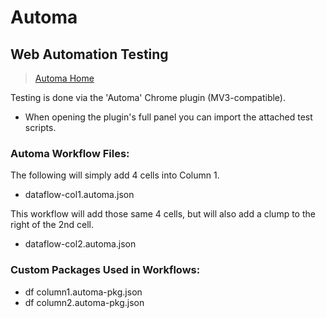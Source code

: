 # Automa

## Web Automation Testing

> [Automa Home](https://automa.site)

Testing is done via the 'Automa' Chrome plugin (MV3-compatible).

- When opening the plugin's full panel you can import the attached test scripts.

### Automa Workflow Files:

The following will simply add 4 cells into Column 1.

- dataflow-col1.automa.json

This workflow will add those same 4 cells, but will also add a clump to the right of the 2nd cell.

- dataflow-col2.automa.json

### Custom Packages Used in Workflows:

- df column1.automa-pkg.json
- df column2.automa-pkg.json
